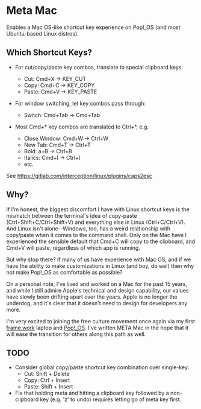 # Meta Mac

Enables a Mac OS-like shortcut key experience on Pop!_OS (and most Ubuntu-based Linux distros).

## Which Shortcut Keys?

- For cut/copy/paste key combos, translate to special clipboard keys:
  - Cut: Cmd+X -> KEY_CUT
  - Copy: Cmd+C -> KEY_COPY
  - Paste: Cmd+V -> KEY_PASTE

- For window switching, let key combos pass through:
  - Switch: Cmd+Tab -> Cmd+Tab

- Most Cmd+* key combos are translated to Ctrl+*, e.g.
  - Close Window: Cmd+W -> Ctrl+W
  - New Tab: Cmd+T -> Ctrl+T
  - Bold: a+B -> Ctrl+B
  - Italics: Cmd+I -> Ctrl+I
  - etc.

See https://gitlab.com/interception/linux/plugins/caps2esc


## Why?

If I'm honest, the biggest discomfort I have with Linux shortcut keys is the mismatch between the terminal's idea of copy-paste (Ctrl+Shift+C/Ctrl+Shift+V) and everything else in Linux (Ctrl+C/Ctrl+V). And Linux isn't alone--Windows, too, has a weird relationship with copy/paste when it comes to the command shell. Only on the Mac have I experienced the sensible default that Cmd+C will copy to the clipboard, and Cmd+V will paste, regardless of which app is running.

But why stop there? If many of us have experience with Mac OS, and if we have the ability to make customizations in Linux (and boy, do we!) then why not make Pop!_OS as comfortable as possible?

On a personal note, I've lived and worked on a Mac for the past 15 years, and while I still admire Apple's technical and design capability, our values have slowly been drifting apart over the years. Apple is no longer the underdog, and it's clear that it doesn't need to design for developers any more.

I'm very excited to joining the free culture movement once again via my first [frame.work](https://frame.work) laptop and [Pop!_OS](https://pop.system76.com/). I've written META Mac in the hope that it will ease the transition for others along this path as well.

## TODO

- Consider global copy/paste shortcut key combination over single-key:
  - Cut: Shift + Delete
  - Copy: Ctrl + Insert
  - Paste: Shift + Insert
- Fix that holding meta and hitting a clipboard key followed by a non-clipboard key (e.g. 'z' to undo) requires letting go of meta key first.

